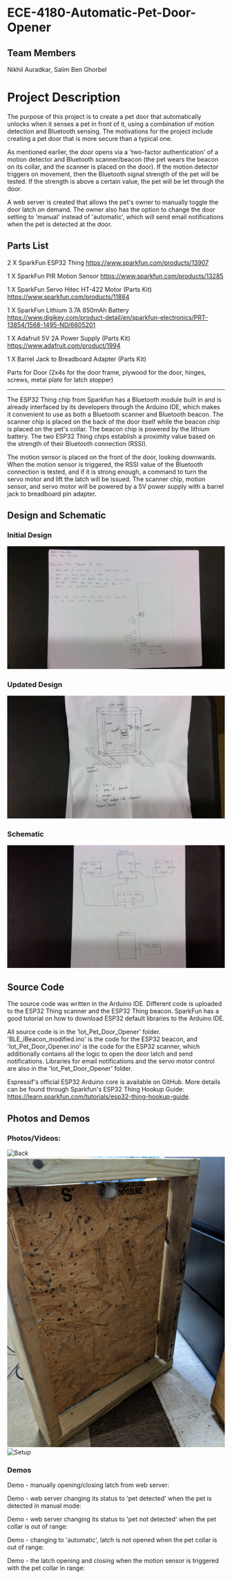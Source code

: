 # ECE-4180-Automatic-Pet-Door-Opener

## Team Members
Nikhil Auradkar, Salim Ben Ghorbel

# Project Description
The purpose of this project is to create a pet door that automatically unlocks when it senses a pet in front of it, using a combination of motion detection and Bluetooth sensing. The motivations for the project include creating a pet door that is more secure than a typical one.

As mentioned earlier, the door opens via a 'two-factor authentication' of a motion detector and Bluetooth scanner/beacon (the pet wears the beacon on its collar, and the scanner is placed on the door). If the motion detector triggers on movement, then the Bluetooth signal strength of the pet will be tested. If the strength is above a certain value, the pet will be let through the door.

A web server is created that allows the pet's owner to manually toggle the door latch on demand. The owner also has the option to change the door setting to 'manual' instead of 'automatic', which will send email notifications when the pet is detected at the door. 

## Parts List
2 X SparkFun ESP32 Thing https://www.sparkfun.com/products/13907

1 X SparkFun PIR Motion Sensor https://www.sparkfun.com/products/13285

1 X SparkFun Servo Hitec HT-422 Motor (Parts Kit) https://www.sparkfun.com/products/11884

1 X SparkFun Lithium 3.7A 850mAh Battery https://www.digikey.com/product-detail/en/sparkfun-electronics/PRT-13854/1568-1495-ND/6605201

1 X Adafruit 5V 2A Power Supply (Parts Kit) https://www.adafruit.com/product/1994

1 X Barrel Jack to Breadboard Adapter (Parts Kit)

Parts for Door (2x4s for the door frame, plywood for the door, hinges, screws, metal plate for latch stopper)

--------------------

The ESP32 Thing chip from Sparkfun has a Bluetooth module built in and is already interfaced by its developers through the Arduino IDE, which makes it convenient to use as both a Bluetooth scanner and Bluetooth beacon. The scanner chip is placed on the back of the door itself while the beacon chip is placed on the pet's collar. The beacon chip is powered by the lithium battery. The two ESP32 Thing chips establish a proximity value based on the strength of their Bluetooth connection (RSSI). 

The motion sensor is placed on the front of the door, looking downwards. When the motion sensor is triggered, the RSSI value of the Bluetooth connection is tested, and if it is strong enough, a command to turn the servo motor and lift the latch will be issued. The scanner chip, motion sensor, and servo motor will be powered by a 5V power supply with a barrel jack to breadboard pin adapter. 

## Design and Schematic
### Initial Design
![Initial Design:](https://raw.githubusercontent.com/aurnik987/ECE-4180-Automatic-Pet-Door-Opener/master/WIN_20181212_09_29_13_Pro.jpg)

### Updated Design
![Updated Design:](https://raw.githubusercontent.com/aurnik987/ECE-4180-Automatic-Pet-Door-Opener/master/WIN_20181212_09_29_34_Pro.jpg)

### Schematic
![Schematic:](https://raw.githubusercontent.com/aurnik987/ECE-4180-Automatic-Pet-Door-Opener/master/WIN_20181212_09_28_39_Pro.jpg)

## Source Code
The source code was written in the Arduino IDE. Different code is uploaded to the ESP32 Thing scanner and the ESP32 Thing beacon. SparkFun has a good tutorial on how to download ESP32 default libraries to the Arduino IDE.

All source code is in the 'Iot_Pet_Door_Opener' folder. 'BLE_iBeacon_modified.ino' is the code for the ESP32 beacon, and 'Iot_Pet_Door_Opener.ino' is the code for the ESP32 scanner, which additionally contains all the logic to open the door latch and send notifications. Libraries for email notifications and the servo motor control are also in the 'Iot_Pet_Door_Opener' folder.

Espressif's official ESP32 Arduino core is available on GitHub. More details can be found through Sparkfun's ESP32 Thing Hookup Guide: https://learn.sparkfun.com/tutorials/esp32-thing-hookup-guide.

## Photos and Demos
### Photos/Videos:
![Back](https://raw.githubusercontent.com/aurnik987/ECE-4180-Automatic-Pet-Door-Opener/master/IMG_20181211_112017.jpg)
![Front](https://raw.githubusercontent.com/aurnik987/ECE-4180-Automatic-Pet-Door-Opener/master/IMG_20181211_112030.jpg)
![Setup](https://raw.githubusercontent.com/aurnik987/ECE-4180-Automatic-Pet-Door-Opener/master/IMG_20181211_112013.jpg)

### Demos
Demo - manually opening/closing latch from web server:

Demo - web server changing its status to 'pet detected' when the pet is detected in manual mode:

Demo - web server changing its status to 'pet not detected' when the pet collar is out of range:

Demo - changing to 'automatic', latch is not opened when the pet collar is out of range:

Demo - the latch opening and closing when the motion sensor is triggered with the pet collar in range:
